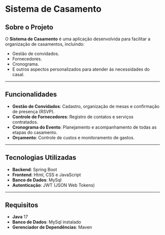# Sistema de Casamento

## Sobre o Projeto

O **Sistema de Casamento** é uma aplicação desenvolvida para facilitar a organização de casamentos, incluindo:
- Gestão de convidados.
- Fornecedores.
- Cronograma.
- E outros aspectos personalizados para atender às necessidades do casal.

---

## Funcionalidades

- **Gestão de Convidados**: Cadastro, organização de mesas e confirmação de presença (RSVP).
- **Controle de Fornecedores**: Registro de contatos e serviços contratados.
- **Cronograma do Evento**: Planejamento e acompanhamento de todas as etapas do casamento.
- **Orçamento**: Controle de custos e monitoramento de gastos.

---

## Tecnologias Utilizadas

- **Backend**: Spring Boot
- **Frontend**: Html, CSS e JavaScript
- **Banco de Dados**: MySql
- **Autenticação**: JWT (JSON Web Tokens)

---

## Requisitos

- **Java** 17
- **Banco de Dados**: MySql instalado
- **Gerenciador de Dependências**: Maven 


